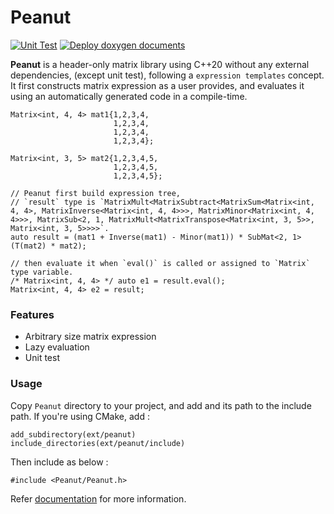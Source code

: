 # Peanut

[![Unit Test](https://github.com/pjessesco/peanut/actions/workflows/unittest.yml/badge.svg?branch=main)](https://github.com/pjessesco/peanut/actions/workflows/unittest.yml) [![Deploy doxygen documents](https://github.com/pjessesco/peanut/actions/workflows/docs.yml/badge.svg?branch=main)](https://github.com/pjessesco/peanut/actions/workflows/docs.yml)

**Peanut** is a header-only matrix library using C++20 without any external dependencies, (except unit test), following a `expression templates` concept. It first constructs matrix expression as a user provides, and evaluates it using an automatically generated code in a compile-time.

```
Matrix<int, 4, 4> mat1{1,2,3,4,
                       1,2,3,4,
                       1,2,3,4,
                       1,2,3,4};

Matrix<int, 3, 5> mat2{1,2,3,4,5,
                       1,2,3,4,5,
                       1,2,3,4,5};

// Peanut first build expression tree,
// `result` type is `MatrixMult<MatrixSubtract<MatrixSum<Matrix<int, 4, 4>, MatrixInverse<Matrix<int, 4, 4>>>, MatrixMinor<Matrix<int, 4, 4>>>, MatrixSub<2, 1, MatrixMult<MatrixTranspose<Matrix<int, 3, 5>>, Matrix<int, 3, 5>>>>`.
auto result = (mat1 + Inverse(mat1) - Minor(mat1)) * SubMat<2, 1>(T(mat2) * mat2);

// then evaluate it when `eval()` is called or assigned to `Matrix` type variable.
/* Matrix<int, 4, 4> */ auto e1 = result.eval();
Matrix<int, 4, 4> e2 = result;
```

### Features
- Arbitrary size matrix expression
- Lazy evaluation
- Unit test

### Usage
Copy `Peanut` directory to your project, and add and its path to the include path. If you're using CMake, add :

    add_subdirectory(ext/peanut)
    include_directories(ext/peanut/include)

Then include as below :

    #include <Peanut/Peanut.h>

Refer [documentation](https://pjessesco.github.io/peanut/) for more information.
